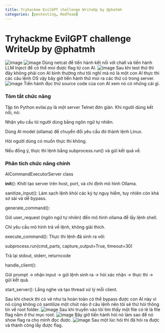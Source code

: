 ```yaml
---
title: Tryhackme EvilGPT challenge WriteUp by @phatmh
categories: [pentesting, RedTeam]
---
```


# Tryhackme EvilGPT challenge WriteUp by @phatmh

![image](https://hackmd.io/_uploads/SJs0f-gLgl.png)
![image](https://hackmd.io/_uploads/BJbzEWeIle.png)
Dùng netcat để tiến hành kết nối với chall và tiến hành LLM Inject để có thể moi được flag từ con AI.
![image](https://hackmd.io/_uploads/By7uHZgLxl.png)
Sau khi test thử thì đây không phải con AI bình thường như tôi nghĩ mà nó là một con AI thực thi các câu lệnh OS vậy bây giờ tiến hành thử moi ra các thứ có trong server.
![image](https://hackmd.io/_uploads/SkQHvWeUxg.png)
Tiến hành đọc thử source code của con AI xem nó có những cái gì.
### Tóm tắt chức năng
Tập tin Python evilai.py là một server Telnet đơn giản. Khi người dùng kết nối, nó:

Nhận yêu cầu từ người dùng bằng ngôn ngữ tự nhiên.

Dùng AI model (ollama) để chuyển đổi yêu cầu đó thành lệnh Linux.

Hỏi người dùng có muốn thực thi không.

Nếu đồng ý, thực thi lệnh bằng subprocess.run() và gửi kết quả về.

### Phân tích chức năng chính
AICommandExecutorServer class

__init__(): Khởi tạo server trên host, port, và chỉ định mô hình Ollama.

sanitize_input(): Làm sạch lệnh khỏi các ký tự nguy hiểm, tuy nhiên còn khá sơ sài và dễ bypass.

generate_command():

Gửi user_request (ngôn ngữ tự nhiên) đến mô hình ollama để lấy lệnh shell.

Chỉ yêu cầu mô hình trả về lệnh, không giải thích.

execute_command(): Thực thi lệnh đã sinh ra với:

subprocess.run(cmd_parts, capture_output=True, timeout=30)

Trả lại stdout, stderr, returncode

handle_client():

Gửi prompt → nhận input → gửi lệnh sinh ra → hỏi xác nhận → thực thi → gửi kết quả.

start_server(): Lắng nghe và tạo thread xử lý mỗi client.

Sau khi check thì có vẻ như ta hoàn toàn có thể bypass được con AI này vì nó cũng không có santilize một chút nào ở câu lệnh nên tôi sẽ thử hỏi thông tin về root folder.
![image](https://hackmd.io/_uploads/rkGg9-x8ee.png)
Sau khi truyền vào tôi tìm thấy một file có lẽ là file flag nằm ở thư mục root.
![image](https://hackmd.io/_uploads/rJ0G9ZlUel.png)
Bây giờ tiến hành hỏi nó làm sao để nó show flag ra cho mình đọc được.
![image](https://hackmd.io/_uploads/HJtjcWeLxx.png)
Sau một lúc hỏi thì đã hỏi ra được và thành công lấy được flag.
